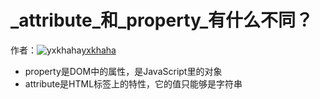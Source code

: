 # _attribute_和_property_有什么不同？

作者：![yxkhaha](https://avatars.githubusercontent.com/u/36123736?s=80&u=aa0740dcf27f2cb0e05f45ada2553d231f249cc4&v=4)[yxkhaha](https://github/yxkhaha)

  * property是DOM中的属性，是JavaScript里的对象
  * attribute是HTML标签上的特性，它的值只能够是字符串


